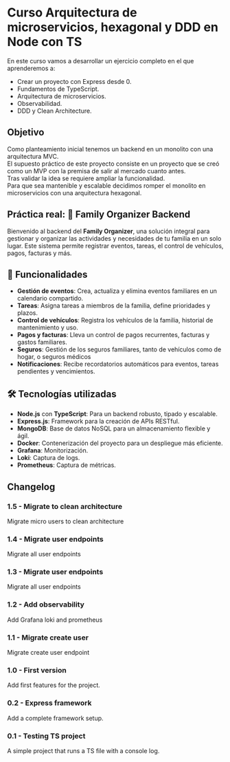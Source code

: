 # Curso Arquitectura de microservicios, hexagonal y DDD en Node  con TS
En este curso vamos a desarrollar un ejercicio completo en el que aprenderemos a:
- Crear un proyecto con Express desde 0.
- Fundamentos de TypeScript.
- Arquitectura de microservicios.
- Observabilidad.
- DDD y Clean Architecture.

## Objetivo
Como planteamiento inicial tenemos un backend en un monolito con una arquitectura MVC.\
El supuesto práctico de este proyecto consiste en un proyecto que se creó como un MVP con la premisa de salir al mercado cuanto antes.\
Tras validar la idea se requiere ampliar la funcionalidad.\
Para que sea mantenible y escalable decidimos romper el monolito en microservicios con una arquitectura hexagonal.


## Práctica real: 🏡 Family Organizer Backend
Bienvenido al backend del **Family Organizer**, una solución integral para gestionar y organizar las actividades y necesidades de tu familia en un solo lugar. Este sistema permite registrar eventos, tareas, el control de vehículos, pagos, facturas y más.

## 🚀 Funcionalidades

- **Gestión de eventos**: Crea, actualiza y elimina eventos familiares en un calendario compartido.
- **Tareas**: Asigna tareas a miembros de la familia, define prioridades y plazos.
- **Control de vehículos**: Registra los vehículos de la familia, historial de mantenimiento y uso.
- **Pagos y facturas**: Lleva un control de pagos recurrentes, facturas y gastos familiares.
- **Seguros**: Gestión de los seguros familiares, tanto de vehículos como de hogar, o seguros médicos
- **Notificaciones**: Recibe recordatorios automáticos para eventos, tareas pendientes y vencimientos.

## 🛠️ Tecnologías utilizadas

- **Node.js** con **TypeScript**: Para un backend robusto, tipado y escalable.
- **Express.js**: Framework para la creación de APIs RESTful.
- **MongoDB**: Base de datos NoSQL para un almacenamiento flexible y ágil.
- **Docker**: Contenerización del proyecto para un despliegue más eficiente.
- **Grafana**: Monitorización.
- **Loki**: Captura de logs.
- **Prometheus**: Captura de métricas.

## Changelog

### 1.5 - Migrate to clean architecture
Migrate micro users to clean architecture

### 1.4 - Migrate user endpoints
Migrate all user endpoints

### 1.3 - Migrate user endpoints
Migrate all user endpoints

### 1.2 - Add observability
Add Grafana loki and prometheus

### 1.1 - Migrate create user
Migrate create user endpoint

### 1.0 - First version
Add first features for the project.

### 0.2 - Express framework
Add a complete framework setup.

### 0.1 - Testing TS project
A simple project that runs a TS file with a console log.